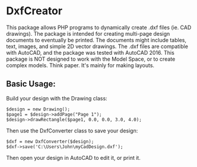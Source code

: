 # DxfCreator

This package allows PHP programs to dynamically create .dxf files (ie. CAD drawings). 
The package is intended for creating multi-page design documents to eventually be printed. The documents might include tables, text, images, and simple 2D vector drawings. The .dxf files are compatible with AutoCAD, and the package was tested with AutoCAD 2016.
This package is NOT designed to work with the Model Space, or to create complex models. Think paper. It's mainly for making layouts.

## Basic Usage:

Build your design with the Drawing class:
```
$design = new Drawing();
$page1 = $design->addPage("Page 1");
$design->drawRectangle($page1, 0.0, 0.0, 3.0, 4.0);
```
Then use the DxfConverter class to save your design:
```
$dxf = new DxfConverter($design);
$dxf->save('C:\Users\John\myCadDesign.dxf');
```
Then open your design in AutoCAD to edit it, or print it.
